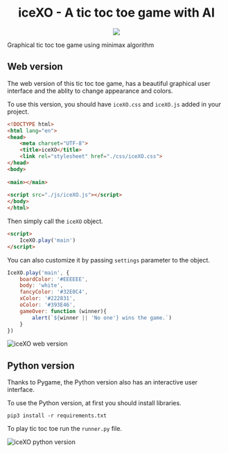 <h1 align="center">iceXO - A tic toc toe game with AI</h1>
<p align="center">
  <img src="https://user-images.githubusercontent.com/91287064/196000241-68fe91d2-078f-4e91-9194-b88c572df7d6.png"/>
</p>


Graphical tic toc toe game using minimax algorithm

## Web version

The web version of this tic toc toe game, has a beautiful graphical user interface and the ablity to change appearance and colors.

To use this version, you should have `iceXO.css` and `iceXO.js` added in your project.
``` html
<!DOCTYPE html>
<html lang="en">
<head>
    <meta charset="UTF-8">
    <title>iceXO</title>
    <link rel="stylesheet" href="./css/iceXO.css">
</head>
<body>
    
<main></main>
    
<script src="./js/iceXO.js"></script>
</body>
</html>
```

Then simply call the `iceXO` object.
``` html
<script>
    IceXO.play('main')
</script>
```

You can also customize it by passing `settings` parameter to the object.
``` javascript
IceXO.play('main', {
    boardColor: '#EEEEEE',
    body: 'white',
    fancyColor: '#32E0C4',
    xColor: '#222831',
    oColor: '#393E46',
    gameOver: function (winner){
        alert(`${winner || 'No one'} wins the game.`)
    }
})
``` 
![iceXO web version](https://user-images.githubusercontent.com/91287064/195768633-196cfd41-cac1-4ef5-960e-1c513ec5f4ca.png)



## Python version
Thanks to Pygame, the Python version also has an interactive user interface.

To use the Python version, at first you should install libraries.
```
pip3 install -r requirements.txt
```
To play tic toc toe run the `runner.py` file.

![iceXO python version](https://user-images.githubusercontent.com/91287064/195768826-faac2288-6a66-48e3-8393-9129a24b167c.png)


